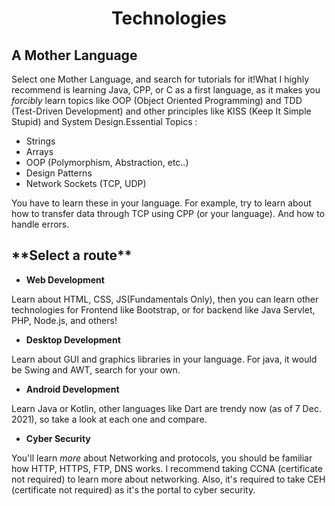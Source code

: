 <h1 align='center'>Technologies</h1>

## A Mother Language

Select one Mother Language, and search for tutorials for it!What I highly recommend is learning Java, CPP, or C as a first language, as it makes you _forcibly_ learn topics like OOP (Object Oriented Programming) and TDD (Test-Driven Development) and other principles like KISS (Keep It Simple Stupid) and System Design.Essential Topics :

- Strings
- Arrays
- OOP (Polymorphism, Abstraction, etc..)
- Design Patterns
- Network Sockets (TCP, UDP)

You have to learn these in your language. For example, try to learn about how to transfer data through TCP using CPP (or your language). And how to handle errors.

## \***\*Select a route\*\***

- **Web Development**

Learn about HTML, CSS, JS(Fundamentals Only), then you can learn other technologies for Frontend like Bootstrap, or for backend like Java Servlet, PHP, Node.js, and others!

- **Desktop Development**

Learn about GUI and graphics libraries in your language. For java, it would be Swing and AWT, search for your own.

- **Android Development**

Learn Java or Kotlin, other languages like Dart are trendy now (as of 7 Dec. 2021), so take a look at each one and compare.

- **Cyber Security**

You'll learn _more_ about Networking and protocols, you should be familiar how HTTP, HTTPS, FTP, DNS works. I recommend taking CCNA (certificate not required) to learn more about networking. Also, it's required to take CEH (certificate not required) as it's the portal to cyber security.
